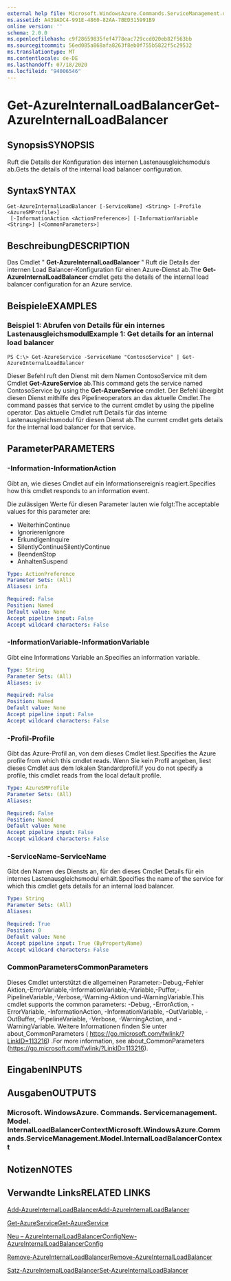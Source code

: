 ```yaml
---
external help file: Microsoft.WindowsAzure.Commands.ServiceManagement.dll-Help.xml
ms.assetid: A439ADC4-991E-4860-82AA-7BED315991B9
online version: ''
schema: 2.0.0
ms.openlocfilehash: c9f28659835fef4778eac729ccd020eb82f563bb
ms.sourcegitcommit: 56ed085a868afa8263f8eb0f755b5822f5c29532
ms.translationtype: MT
ms.contentlocale: de-DE
ms.lasthandoff: 07/18/2020
ms.locfileid: "94006546"
---
```

# <span data-ttu-id="79f7e-101">Get-AzureInternalLoadBalancer</span><span class="sxs-lookup"><span data-stu-id="79f7e-101">Get-AzureInternalLoadBalancer</span></span>

## <span data-ttu-id="79f7e-102">Synopsis</span><span class="sxs-lookup"><span data-stu-id="79f7e-102">SYNOPSIS</span></span>
<span data-ttu-id="79f7e-103">Ruft die Details der Konfiguration des internen Lastenausgleichsmoduls ab.</span><span class="sxs-lookup"><span data-stu-id="79f7e-103">Gets the details of the internal load balancer configuration.</span></span>

## <span data-ttu-id="79f7e-104">Syntax</span><span class="sxs-lookup"><span data-stu-id="79f7e-104">SYNTAX</span></span>

```
Get-AzureInternalLoadBalancer [-ServiceName] <String> [-Profile <AzureSMProfile>]
 [-InformationAction <ActionPreference>] [-InformationVariable <String>] [<CommonParameters>]
```

## <span data-ttu-id="79f7e-105">Beschreibung</span><span class="sxs-lookup"><span data-stu-id="79f7e-105">DESCRIPTION</span></span>
<span data-ttu-id="79f7e-106">Das Cmdlet " **Get-AzureInternalLoadBalancer** " Ruft die Details der internen Load Balancer-Konfiguration für einen Azure-Dienst ab.</span><span class="sxs-lookup"><span data-stu-id="79f7e-106">The **Get-AzureInternalLoadBalancer** cmdlet gets the details of the internal load balancer configuration for an Azure service.</span></span>

## <span data-ttu-id="79f7e-107">Beispiele</span><span class="sxs-lookup"><span data-stu-id="79f7e-107">EXAMPLES</span></span>

### <span data-ttu-id="79f7e-108">Beispiel 1: Abrufen von Details für ein internes Lastenausgleichsmodul</span><span class="sxs-lookup"><span data-stu-id="79f7e-108">Example 1: Get details for an internal load balancer</span></span>
```
PS C:\> Get-AzureService -ServiceName "ContosoService" | Get-AzureInternalLoadBalancer
```

<span data-ttu-id="79f7e-109">Dieser Befehl ruft den Dienst mit dem Namen ContosoService mit dem Cmdlet **Get-AzureService** ab.</span><span class="sxs-lookup"><span data-stu-id="79f7e-109">This command gets the service named ContosoService by using the **Get-AzureService** cmdlet.</span></span>
<span data-ttu-id="79f7e-110">Der Befehl übergibt diesen Dienst mithilfe des Pipelineoperators an das aktuelle Cmdlet.</span><span class="sxs-lookup"><span data-stu-id="79f7e-110">The command passes that service to the current cmdlet by using the pipeline operator.</span></span>
<span data-ttu-id="79f7e-111">Das aktuelle Cmdlet ruft Details für das interne Lastenausgleichsmodul für diesen Dienst ab.</span><span class="sxs-lookup"><span data-stu-id="79f7e-111">The current cmdlet gets details for the internal load balancer for that service.</span></span>

## <span data-ttu-id="79f7e-112">Parameter</span><span class="sxs-lookup"><span data-stu-id="79f7e-112">PARAMETERS</span></span>

### <span data-ttu-id="79f7e-113">-Information</span><span class="sxs-lookup"><span data-stu-id="79f7e-113">-InformationAction</span></span>
<span data-ttu-id="79f7e-114">Gibt an, wie dieses Cmdlet auf ein Informationsereignis reagiert.</span><span class="sxs-lookup"><span data-stu-id="79f7e-114">Specifies how this cmdlet responds to an information event.</span></span>

<span data-ttu-id="79f7e-115">Die zulässigen Werte für diesen Parameter lauten wie folgt:</span><span class="sxs-lookup"><span data-stu-id="79f7e-115">The acceptable values for this parameter are:</span></span>

- <span data-ttu-id="79f7e-116">Weiterhin</span><span class="sxs-lookup"><span data-stu-id="79f7e-116">Continue</span></span>
- <span data-ttu-id="79f7e-117">Ignorieren</span><span class="sxs-lookup"><span data-stu-id="79f7e-117">Ignore</span></span>
- <span data-ttu-id="79f7e-118">Erkundigen</span><span class="sxs-lookup"><span data-stu-id="79f7e-118">Inquire</span></span>
- <span data-ttu-id="79f7e-119">SilentlyContinue</span><span class="sxs-lookup"><span data-stu-id="79f7e-119">SilentlyContinue</span></span>
- <span data-ttu-id="79f7e-120">Beenden</span><span class="sxs-lookup"><span data-stu-id="79f7e-120">Stop</span></span>
- <span data-ttu-id="79f7e-121">Anhalten</span><span class="sxs-lookup"><span data-stu-id="79f7e-121">Suspend</span></span>

```yaml
Type: ActionPreference
Parameter Sets: (All)
Aliases: infa

Required: False
Position: Named
Default value: None
Accept pipeline input: False
Accept wildcard characters: False
```

### <span data-ttu-id="79f7e-122">-InformationVariable</span><span class="sxs-lookup"><span data-stu-id="79f7e-122">-InformationVariable</span></span>
<span data-ttu-id="79f7e-123">Gibt eine Informations Variable an.</span><span class="sxs-lookup"><span data-stu-id="79f7e-123">Specifies an information variable.</span></span>

```yaml
Type: String
Parameter Sets: (All)
Aliases: iv

Required: False
Position: Named
Default value: None
Accept pipeline input: False
Accept wildcard characters: False
```

### <span data-ttu-id="79f7e-124">-Profil</span><span class="sxs-lookup"><span data-stu-id="79f7e-124">-Profile</span></span>
<span data-ttu-id="79f7e-125">Gibt das Azure-Profil an, von dem dieses Cmdlet liest.</span><span class="sxs-lookup"><span data-stu-id="79f7e-125">Specifies the Azure profile from which this cmdlet reads.</span></span>
<span data-ttu-id="79f7e-126">Wenn Sie kein Profil angeben, liest dieses Cmdlet aus dem lokalen Standardprofil.</span><span class="sxs-lookup"><span data-stu-id="79f7e-126">If you do not specify a profile, this cmdlet reads from the local default profile.</span></span>

```yaml
Type: AzureSMProfile
Parameter Sets: (All)
Aliases: 

Required: False
Position: Named
Default value: None
Accept pipeline input: False
Accept wildcard characters: False
```

### <span data-ttu-id="79f7e-127">-ServiceName</span><span class="sxs-lookup"><span data-stu-id="79f7e-127">-ServiceName</span></span>
<span data-ttu-id="79f7e-128">Gibt den Namen des Diensts an, für den dieses Cmdlet Details für ein internes Lastenausgleichsmodul erhält.</span><span class="sxs-lookup"><span data-stu-id="79f7e-128">Specifies the name of the service for which this cmdlet gets details for an internal load balancer.</span></span>

```yaml
Type: String
Parameter Sets: (All)
Aliases: 

Required: True
Position: 0
Default value: None
Accept pipeline input: True (ByPropertyName)
Accept wildcard characters: False
```

### <span data-ttu-id="79f7e-129">CommonParameters</span><span class="sxs-lookup"><span data-stu-id="79f7e-129">CommonParameters</span></span>
<span data-ttu-id="79f7e-130">Dieses Cmdlet unterstützt die allgemeinen Parameter:-Debug,-Fehler Aktion,-ErrorVariable,-InformationVariable,-Variable,-Puffer,-PipelineVariable,-Verbose,-Warning-Aktion und-WarningVariable.</span><span class="sxs-lookup"><span data-stu-id="79f7e-130">This cmdlet supports the common parameters: -Debug, -ErrorAction, -ErrorVariable, -InformationAction, -InformationVariable, -OutVariable, -OutBuffer, -PipelineVariable, -Verbose, -WarningAction, and -WarningVariable.</span></span> <span data-ttu-id="79f7e-131">Weitere Informationen finden Sie unter about_CommonParameters ( https://go.microsoft.com/fwlink/?LinkID=113216) .</span><span class="sxs-lookup"><span data-stu-id="79f7e-131">For more information, see about_CommonParameters (https://go.microsoft.com/fwlink/?LinkID=113216).</span></span>

## <span data-ttu-id="79f7e-132">Eingaben</span><span class="sxs-lookup"><span data-stu-id="79f7e-132">INPUTS</span></span>

## <span data-ttu-id="79f7e-133">Ausgaben</span><span class="sxs-lookup"><span data-stu-id="79f7e-133">OUTPUTS</span></span>

### <span data-ttu-id="79f7e-134">Microsoft. WindowsAzure. Commands. Servicemanagement. Model. InternalLoadBalancerContext</span><span class="sxs-lookup"><span data-stu-id="79f7e-134">Microsoft.WindowsAzure.Commands.ServiceManagement.Model.InternalLoadBalancerContext</span></span>

## <span data-ttu-id="79f7e-135">Notizen</span><span class="sxs-lookup"><span data-stu-id="79f7e-135">NOTES</span></span>

## <span data-ttu-id="79f7e-136">Verwandte Links</span><span class="sxs-lookup"><span data-stu-id="79f7e-136">RELATED LINKS</span></span>

[<span data-ttu-id="79f7e-137">Add-AzureInternalLoadBalancer</span><span class="sxs-lookup"><span data-stu-id="79f7e-137">Add-AzureInternalLoadBalancer</span></span>](./Add-AzureInternalLoadBalancer.md)

[<span data-ttu-id="79f7e-138">Get-AzureService</span><span class="sxs-lookup"><span data-stu-id="79f7e-138">Get-AzureService</span></span>](./Get-AzureService.md)

[<span data-ttu-id="79f7e-139">Neu – AzureInternalLoadBalancerConfig</span><span class="sxs-lookup"><span data-stu-id="79f7e-139">New-AzureInternalLoadBalancerConfig</span></span>](./New-AzureInternalLoadBalancerConfig.md)

[<span data-ttu-id="79f7e-140">Remove-AzureInternalLoadBalancer</span><span class="sxs-lookup"><span data-stu-id="79f7e-140">Remove-AzureInternalLoadBalancer</span></span>](./Remove-AzureInternalLoadBalancer.md)

[<span data-ttu-id="79f7e-141">Satz-AzureInternalLoadBalancer</span><span class="sxs-lookup"><span data-stu-id="79f7e-141">Set-AzureInternalLoadBalancer</span></span>](./Set-AzureInternalLoadBalancer.md)


